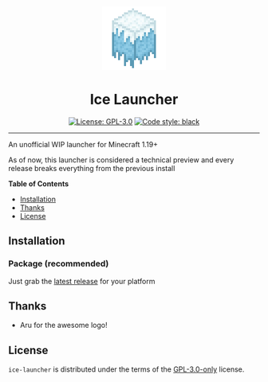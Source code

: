 <p align="center">
<img src="ice-launcher.png" alt="Ice Launcher Logo" height="128px">
</p>

<h1 align="center">Ice Launcher</h1>

<p align="center">
<a href="https://github.com/mq1/ice-launcher/blob/main/LICENSE"><img alt="License: GPL-3.0" src="https://img.shields.io/github/license/mq1/ice-launcher"></a>
<a href="https://github.com/psf/black"><img alt="Code style: black" src="https://img.shields.io/badge/code%20style-black-000000.svg"></a>
</p>

-----

An unofficial WIP launcher for Minecraft 1.19+

As of now, this launcher is considered a technical preview and every release breaks everything from the previous install

**Table of Contents**

- [Installation](#installation)
- [Thanks](#thanks)
- [License](#license)

## Installation

### Package (recommended)

Just grab the [latest release](https://github.com/mq1/ice-launcher/releases/latest) for your platform

## Thanks

- Aru for the awesome logo!

## License

`ice-launcher` is distributed under the terms of the [GPL-3.0-only](https://spdx.org/licenses/GPL-3.0-only.html) license.
